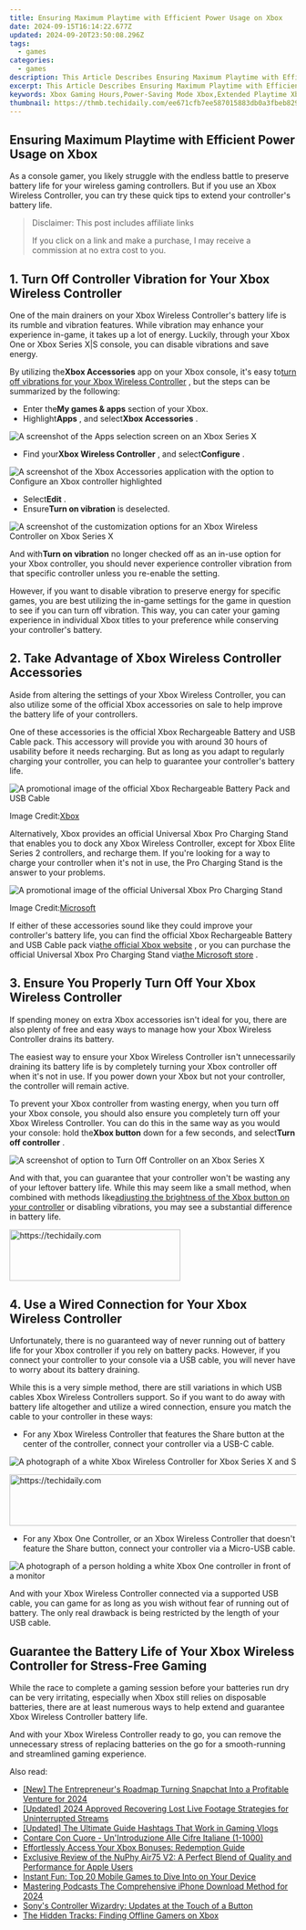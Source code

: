 ```yaml
---
title: Ensuring Maximum Playtime with Efficient Power Usage on Xbox
date: 2024-09-15T16:14:22.677Z
updated: 2024-09-20T23:50:08.296Z
tags:
  - games
categories:
  - games
description: This Article Describes Ensuring Maximum Playtime with Efficient Power Usage on Xbox
excerpt: This Article Describes Ensuring Maximum Playtime with Efficient Power Usage on Xbox
keywords: Xbox Gaming Hours,Power-Saving Mode Xbox,Extended Playtime Xbox,Efficient Console Energy,Save Energy, Gaming More,Optimal Power Xbox Games,Long Playtime Xbox Tips
thumbnail: https://thmb.techidaily.com/ee671cfb7ee587015883db0a3fbeb82905b8663f1657e5b249344fa4f87d839d.jpg
---
```


## Ensuring Maximum Playtime with Efficient Power Usage on Xbox

 As a console gamer, you likely struggle with the endless battle to preserve battery life for your wireless gaming controllers. But if you use an Xbox Wireless Controller, you can try these quick tips to extend your controller's battery life.

>  Disclaimer: This post includes affiliate links
>
>  If you click on a link and make a purchase, I may receive a commission at no extra cost to you.
>

## 1\. Turn Off Controller Vibration for Your Xbox Wireless Controller

 One of the main drainers on your Xbox Wireless Controller's battery life is its rumble and vibration features. While vibration may enhance your experience in-game, it takes up a lot of energy. Luckily, through your Xbox One or Xbox Series X|S console, you can disable vibrations and save energy.

 By utilizing the**Xbox Accessories** app on your Xbox console, it's easy to[turn off vibrations for your Xbox Wireless Controller](https://www.makeuseof.com/how-to-universally-turn-off-controller-vibration-on-xbox-series-x-s/) , but the steps can be summarized by the following:

* Enter the**My games & apps** section of your Xbox.
* Highlight**Apps** , and select**Xbox Accessories** .

![A screenshot of the Apps selection screen on an Xbox Series X](https://static1.makeuseofimages.com/wordpress/wp-content/uploads/2023/10/screenshot-3147.jpg)

* Find your**Xbox Wireless Controller** , and select**Configure** .

![A screenshot of the Xbox Accessories application with the option to Configure an Xbox controller highlighted](https://static1.makeuseofimages.com/wordpress/wp-content/uploads/2023/10/screenshot-3150.jpg)

* Select**Edit** .
* Ensure**Turn on vibration** is deselected.

![A screenshot of the customization options for an Xbox Wireless Controller on Xbox Series X](https://static1.makeuseofimages.com/wordpress/wp-content/uploads/2023/10/screenshot-3153.jpg)

 And with**Turn on vibration** no longer checked off as an in-use option for your Xbox controller, you should never experience controller vibration from that specific controller unless you re-enable the setting.

 However, if you want to disable vibration to preserve energy for specific games, you are best utilizing the in-game settings for the game in question to see if you can turn off vibration. This way, you can cater your gaming experience in individual Xbox titles to your preference while conserving your controller's battery.

## 2\. Take Advantage of Xbox Wireless Controller Accessories

 Aside from altering the settings of your Xbox Wireless Controller, you can also utilize some of the official Xbox accessories on sale to help improve the battery life of your controllers.

 One of these accessories is the official Xbox Rechargeable Battery and USB Cable pack. This accessory will provide you with around 30 hours of usability before it needs recharging. But as long as you adapt to regularly charging your controller, you can help to guarantee your controller's battery life.

![A promotional image of the official Xbox Rechargeable Battery Pack and USB Cable](https://static1.makeuseofimages.com/wordpress/wp-content/uploads/2023/10/af7467b7-cdf8-437e-9f11-e2ffda640628.jpg)

 Image Credit:[Xbox](https://www.xbox.com/en-us/accessories/batteries-chargers/play-and-charge-kit)

 Alternatively, Xbox provides an official Universal Xbox Pro Charging Stand that enables you to dock any Xbox Wireless Controller, except for Xbox Elite Series 2 controllers, and recharge them. If you're looking for a way to charge your controller when it's not in use, the Pro Charging Stand is the answer to your problems.

![A promotional image of the official Universal Xbox Pro Charging Stand](https://static1.makeuseofimages.com/wordpress/wp-content/uploads/2023/10/re4gsep.jpg)

 Image Credit:[Microsoft](https://www.microsoft.com/en-us/d/controller-gear-universal-xbox-pro-charging-stand-shock-blue-latest-model/8w8v368g8kzx)

 If either of these accessories sound like they could improve your controller's battery life, you can find the official Xbox Rechargeable Battery and USB Cable pack via[the official Xbox website](https://www.xbox.com/en-us/accessories/batteries-chargers/play-and-charge-kit) , or you can purchase the official Universal Xbox Pro Charging Stand via[the Microsoft store](https://www.microsoft.com/en-us/d/controller-gear-universal-xbox-pro-charging-stand-shock-blue-latest-model/8w8v368g8kzx) .

## 3\. Ensure You Properly Turn Off Your Xbox Wireless Controller

 If spending money on extra Xbox accessories isn't ideal for you, there are also plenty of free and easy ways to manage how your Xbox Wireless Controller drains its battery.

 The easiest way to ensure your Xbox Wireless Controller isn't unnecessarily draining its battery life is by completely turning your Xbox controller off when it's not in use. If you power down your Xbox but not your controller, the controller will remain active.

 To prevent your Xbox controller from wasting energy, when you turn off your Xbox console, you should also ensure you completely turn off your Xbox Wireless Controller. You can do this in the same way as you would your console: hold the**Xbox button** down for a few seconds, and select**Turn off controller** .

![A screenshot of option to Turn Off Controller on an Xbox Series X](https://static1.makeuseofimages.com/wordpress/wp-content/uploads/2023/10/screenshot-3156.jpg)

 And with that, you can guarantee that your controller won't be wasting any of your leftover battery life. While this may seem like a small method, when combined with methods like[adjusting the brightness of the Xbox button on your controller](https://www.makeuseof.com/how-to-adjust-brightness-of-xbox-controller-and-console-light/#:~:text=Navigate%20to%20the%20Profile%20%26%20system,the%20settings%20for%20controller%20brightness.) or disabling vibrations, you may see a substantial difference in battery life.

<!-- affiliate ads begin -->
<a href="https://aligracehair.sjv.io/c/5597632/1997630/19272" target="_top" id="1997630">
  <img src="//a.impactradius-go.com/display-ad/19272-1997630" border="0" alt="https://techidaily.com" width="300" height="90"/>
</a>
<img height="0" width="0" src="https://aligracehair.sjv.io/i/5597632/1997630/19272" style="position:absolute;visibility:hidden;" border="0" />
<!-- affiliate ads end -->

## 4\. Use a Wired Connection for Your Xbox Wireless Controller

 Unfortunately, there is no guaranteed way of never running out of battery life for your Xbox controller if you rely on battery packs. However, if you connect your controller to your console via a USB cable, you will never have to worry about its battery draining.

 While this is a very simple method, there are still variations in which USB cables Xbox Wireless Controllers support. So if you want to do away with battery life altogether and utilize a wired connection, ensure you match the cable to your controller in these ways:

* For any Xbox Wireless Controller that features the Share button at the center of the controller, connect your controller via a USB-C cable.

![A photograph of a white Xbox Wireless Controller for Xbox Series X and S](https://thmb.techidaily.com/1d9a817ed59482a0eeff36b88b02b53bced3999d961f8420245056a49851ba62.jpg)

<!-- affiliate ads begin -->
<a href="https://aligracehair.sjv.io/c/5597632/1885932/19272" target="_top" id="1885932">
  <img src="//a.impactradius-go.com/display-ad/19272-1885932" border="0" alt="https://techidaily.com" width="728" height="90"/>
</a>
<img height="0" width="0" src="https://aligracehair.sjv.io/i/5597632/1885932/19272" style="position:absolute;visibility:hidden;" border="0" />
<!-- affiliate ads end -->

* For any Xbox One Controller, or an Xbox Wireless Controller that doesn't feature the Share button, connect your controller via a Micro-USB cable.

![A photograph of a person holding a white Xbox One controller in front of a monitor](https://static1.makeuseofimages.com/wordpress/wp-content/uploads/2023/05/alternative-feature-2.jpg)

 And with your Xbox Wireless Controller connected via a supported USB cable, you can game for as long as you wish without fear of running out of battery. The only real drawback is being restricted by the length of your USB cable.

## Guarantee the Battery Life of Your Xbox Wireless Controller for Stress-Free Gaming

 While the race to complete a gaming session before your batteries run dry can be very irritating, especially when Xbox still relies on disposable batteries, there are at least numerous ways to help extend and guarantee Xbox Wireless Controller battery life.

 And with your Xbox Wireless Controller ready to go, you can remove the unnecessary stress of replacing batteries on the go for a smooth-running and streamlined gaming experience.

<ins class="adsbygoogle"
     style="display:block"
     data-ad-format="autorelaxed"
     data-ad-client="ca-pub-7571918770474297"
     data-ad-slot="1223367746"></ins>

<ins class="adsbygoogle"
     style="display:block"
     data-ad-client="ca-pub-7571918770474297"
     data-ad-slot="8358498916"
     data-ad-format="auto"
     data-full-width-responsive="true"></ins>

<span class="atpl-alsoreadstyle">Also read:</span>
<div><ul>
<li><a href="https://snapchat-videos.techidaily.com/new-the-entrepreneurs-roadmap-turning-snapchat-into-a-profitable-venture-for-2024/"><u>[New] The Entrepreneur's Roadmap Turning Snapchat Into a Profitable Venture for 2024</u></a></li>
<li><a href="https://facebook-clips.techidaily.com/updated-2024-approved-recovering-lost-live-footage-strategies-for-uninterrupted-streams/"><u>[Updated] 2024 Approved Recovering Lost Live Footage Strategies for Uninterrupted Streams</u></a></li>
<li><a href="https://youtube-tips.techidaily.com/ed-the-ultimate-guide-hashtags-that-work-in-gaming-vlogs/"><u>[Updated] The Ultimate Guide Hashtags That Work in Gaming Vlogs</u></a></li>
<li><a href="https://mondly-stories.techidaily.com/contare-con-cuore-unintroduzione-alle-cifre-italiane-1-1000/"><u>Contare Con Cuore - Un'Introduzione Alle Cifre Italiane (1-1000)</u></a></li>
<li><a href="https://games-able.techidaily.com/effortlessly-access-your-xbox-bonuses-redemption-guide/"><u>Effortlessly Access Your Xbox Bonuses: Redemption Guide</u></a></li>
<li><a href="https://blog-min.techidaily.com/exclusive-review-of-the-nuphy-air75-v2-a-perfect-blend-of-quality-and-performance-for-apple-users/"><u>Exclusive Review of the NuPhy Air75 V2: A Perfect Blend of Quality and Performance for Apple Users</u></a></li>
<li><a href="https://games-able.techidaily.com/instant-fun-top-20-mobile-games-to-dive-into-on-your-device/"><u>Instant Fun: Top 20 Mobile Games to Dive Into on Your Device</u></a></li>
<li><a href="https://extra-support.techidaily.com/mastering-podcasts-the-comprehensive-iphone-download-method-for-2024/"><u>Mastering Podcasts The Comprehensive iPhone Download Method for 2024</u></a></li>
<li><a href="https://games-able.techidaily.com/sonys-controller-wizardry-updates-at-the-touch-of-a-button/"><u>Sony's Controller Wizardry: Updates at the Touch of a Button</u></a></li>
<li><a href="https://games-able.techidaily.com/the-hidden-tracks-finding-offline-gamers-on-xbox/"><u>The Hidden Tracks: Finding Offline Gamers on Xbox</u></a></li>
</ul></div>

